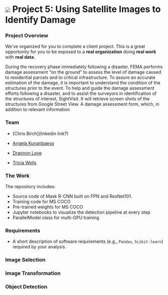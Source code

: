 # ![](https://ga-dash.s3.amazonaws.com/production/assets/logo-9f88ae6c9c3871690e33280fcf557f33.png) Project 5: Using Satellite Images to Identify Damage

### Project Overview

We've organized for you to complete a client project. This is a great opportunity for you to be exposed to a **real organization** doing **real work** with **real data**.



During the recovery phase immediately following a disaster, FEMA performs damage assessment “on the ground” to assess the level of damage caused to residential parcels and to critical infrastructure. To assure an accurate estimation of the damage, it is important to understand the condition of the structures prior to the event. To help and guide the damage assessment efforts following a disaster, and to assist the surveyors in identification of the structures of interest, SightVisit. It will retrieve screen shots of the structures from Google Street View. A damage assessment form, which, in addition to relevant information


 
 
 
### Team

- [Chris Birch](linkedin link?) 

- [Angela Kunanbaeva](https://newlighttechnologies.com/staff/ran-goldblatt/)

- [Drannon Love](https://newlighttechnologies.com/) 

- [Tricia Wells](https://newlighttechnologies.com/staff/ran-goldblatt/)


### The Work

The repository includes:

- Source code of Mask R-CNN built on FPN and ResNet101.
- Training code for MS COCO
- Pre-trained weights for MS COCO
- Jupyter notebooks to visualize the detection pipeline at every step
- ParallelModel class for multi-GPU training



### Requirements
 - A short description of software requirements (e.g., `Pandas`, `Scikit-learn`) required by your analysis.



### Image Selection




### Image Transformation



### Object Detection

